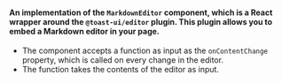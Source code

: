 #### An implementation of the `MarkdownEditor` component, which is a React wrapper around the ```@toast-ui/editor``` plugin. This plugin allows you to embed a Markdown editor in your page.

- The component accepts a function as input as the `onContentChange` property, which is called on every change in the editor. 
- The function takes the contents of the editor as input.


